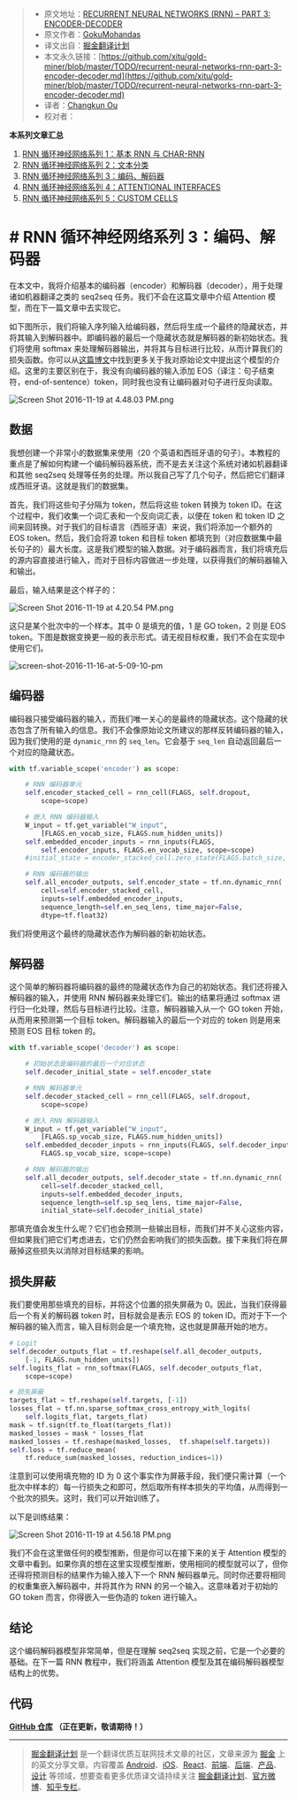 
> * 原文地址：[RECURRENT NEURAL NETWORKS (RNN) – PART 3: ENCODER-DECODER](https://theneuralperspective.com/2016/11/20/recurrent-neural-networks-rnn-part-3-encoder-decoder/)
> * 原文作者：[GokuMohandas](https://twitter.com/GokuMohandas)
> * 译文出自：[掘金翻译计划](https://github.com/xitu/gold-miner)
> * 本文永久链接：[https://github.com/xitu/gold-miner/blob/master/TODO/recurrent-neural-networks-rnn-part-3-encoder-decoder.md](https://github.com/xitu/gold-miner/blob/master/TODO/recurrent-neural-networks-rnn-part-3-encoder-decoder.md)
> * 译者：[Changkun Ou](https://github.com/changkun)
> * 校对者：

**本系列文章汇总**

1. [RNN 循环神经网络系列 1：基本 RNN 与 CHAR-RNN](https://github.com/xitu/gold-miner/blob/master/TODO/recurrent-neural-networks-rnn-part-1-basic-rnn-char-rnn.md)
2. [RNN 循环神经网络系列 2：文本分类](https://github.com/xitu/gold-miner/blob/master/TODO/recurrent-neural-networks-rnn-part-2-text-classification.md)
3. [RNN 循环神经网络系列 3：编码、解码器](https://github.com/xitu/gold-miner/blob/master/TODO/recurrent-neural-networks-rnn-part-3-encoder-decoder.md)
4. [RNN 循环神经网络系列 4：ATTENTIONAL INTERFACES](https://github.com/xitu/gold-miner/blob/master/TODO/recurrent-neural-network-rnn-part-4-attentional-interfaces.md)
5. [RNN 循环神经网络系列 5：CUSTOM CELLS](https://github.com/xitu/gold-miner/blob/master/TODO/recurrent-neural-network-rnn-part-5-custom-cells.md)

# # RNN 循环神经网络系列 3：编码、解码器

在本文中，我将介绍基本的编码器（encoder）和解码器（decoder），用于处理诸如机器翻译之类的 seq2seq 任务。我们不会在这篇文章中介绍 Attention 模型，而在下一篇文章中去实现它。

如下图所示，我们将输入序列输入给编码器，然后将生成一个最终的隐藏状态，并将其输入到解码器中。即编码器的最后一个隐藏状态就是解码器的新初始状态。我们将使用 softmax 来处理解码器输出，并将其与目标进行比较，从而计算我们的损失函数。你可以从[这篇博文](https://theneuralperspective.com/2016/10/02/sequence-to-sequence-learning-with-neural-network/)中找到更多关于我对原始论文中提出这个模型的介绍。这里的主要区别在于，我没有向编码器的输入添加 EOS（译注：句子结束符，end-of-sentence）token，同时我也没有让编码器对句子进行反向读取。

![Screen Shot 2016-11-19 at 4.48.03 PM.png](https://theneuralperspective.files.wordpress.com/2016/11/screen-shot-2016-11-19-at-4-48-03-pm.png?w=620)

## 数据

我想创建一个非常小的数据集来使用（20 个英语和西班牙语的句子）。本教程的重点是了解如何构建一个编码解码器系统，而不是去关注这个系统对诸如机器翻译和其他 seq2seq 处理等任务的处理。所以我自己写了几个句子，然后把它们翻译成西班牙语。这就是我们的数据集。

首先，我们将这些句子分隔为 token，然后将这些 token 转换为 token ID。在这个过程中，我们收集一个词汇表和一个反向词汇表，以便在 token 和 token ID 之间来回转换。对于我们的目标语言（西班牙语）来说，我们将添加一个额外的 EOS token。然后，我们会将源 token 和目标 token 都填充到（对应数据集中最长句子的）最大长度。这是我们模型的输入数据。对于编码器而言，我们将填充后的源内容直接进行输入，而对于目标内容做进一步处理，以获得我们的解码器输入和输出。

最后，输入结果是这个样子的：

![Screen Shot 2016-11-19 at 4.20.54 PM.png](https://theneuralperspective.files.wordpress.com/2016/11/screen-shot-2016-11-19-at-4-20-54-pm.png?w=620)

这只是某个批次中的一个样本。其中 0 是填充的值，1 是 GO token，2 则是 EOS token。下图是数据变换更一般的表示形式。请无视目标权重，我们不会在实现中使用它们。

![screen-shot-2016-11-16-at-5-09-10-pm](https://theneuralperspective.files.wordpress.com/2016/10/screen-shot-2016-11-16-at-5-09-10-pm.png?w=620)

## 编码器

编码器只接受编码器的输入，而我们唯一关心的是最终的隐藏状态。这个隐藏的状态包含了所有输入的信息。我们不会像原始论文所建议的那样反转编码器的输入，因为我们使用的是 `dynamic_rnn` 的 `seq_len`。它会基于 `seq_len` 自动返回最后一个对应的隐藏状态。

```python
with tf.variable_scope('encoder') as scope:

    # RNN 编码器单元
    self.encoder_stacked_cell = rnn_cell(FLAGS, self.dropout,
        scope=scope)

    # 嵌入 RNN 编码器输入
    W_input = tf.get_variable("W_input",
        [FLAGS.en_vocab_size, FLAGS.num_hidden_units])
    self.embedded_encoder_inputs = rnn_inputs(FLAGS,
        self.encoder_inputs, FLAGS.en_vocab_size, scope=scope)
    #initial_state = encoder_stacked_cell.zero_state(FLAGS.batch_size, tf.float32)

    # RNN 编码器的输出
    self.all_encoder_outputs, self.encoder_state = tf.nn.dynamic_rnn(
        cell=self.encoder_stacked_cell,
        inputs=self.embedded_encoder_inputs,
        sequence_length=self.en_seq_lens, time_major=False,
        dtype=tf.float32)
```

我们将使用这个最终的隐藏状态作为解码器的新初始状态。

## 解码器

这个简单的解码器将编码器的最终的隐藏状态作为自己的初始状态。我们还将接入解码器的输入，并使用 RNN 解码器来处理它们。输出的结果将通过 softmax 进行归一化处理，然后与目标进行比较。注意，解码器输入从一个 GO token 开始，从而用来预测第一个目标 token。解码器输入的最后一个对应的 token 则是用来预测 EOS 目标 token 的。

```python
with tf.variable_scope('decoder') as scope:

    # 初始状态是编码器的最后一个对应状态
    self.decoder_initial_state = self.encoder_state

    # RNN 解码器单元
    self.decoder_stacked_cell = rnn_cell(FLAGS, self.dropout,
        scope=scope)

    # 嵌入 RNN 解码器输入
    W_input = tf.get_variable("W_input",
        [FLAGS.sp_vocab_size, FLAGS.num_hidden_units])
    self.embedded_decoder_inputs = rnn_inputs(FLAGS, self.decoder_inputs,
        FLAGS.sp_vocab_size, scope=scope)

    # RNN 解码器的输出
    self.all_decoder_outputs, self.decoder_state = tf.nn.dynamic_rnn(
        cell=self.decoder_stacked_cell,
        inputs=self.embedded_decoder_inputs,
        sequence_length=self.sp_seq_lens, time_major=False,
        initial_state=self.decoder_initial_state)
```

那填充值会发生什么呢？它们也会预测一些输出目标，而我们并不关心这些内容，但如果我们把它们考虑进去，它们仍然会影响我们的损失函数。接下来我们将在屏蔽掉这些损失以消除对目标结果的影响。

## 损失屏蔽

我们要使用那些填充的目标，并将这个位置的损失屏蔽为 0。因此，当我们获得最后一个有关的解码器 token 时，目标就会是表示 EOS 的 token ID。而对于下一个解码器的输入而言，输入目标则会是一个填充物，这也就是屏蔽开始的地方。

```python
# Logit
self.decoder_outputs_flat = tf.reshape(self.all_decoder_outputs,
    [-1, FLAGS.num_hidden_units])
self.logits_flat = rnn_softmax(FLAGS, self.decoder_outputs_flat,
    scope=scope)

# 损失屏蔽
targets_flat = tf.reshape(self.targets, [-1])
losses_flat = tf.nn.sparse_softmax_cross_entropy_with_logits(
    self.logits_flat, targets_flat)
mask = tf.sign(tf.to_float(targets_flat))
masked_losses = mask * losses_flat
masked_losses = tf.reshape(masked_losses,  tf.shape(self.targets))
self.loss = tf.reduce_mean(
    tf.reduce_sum(masked_losses, reduction_indices=1))
```

注意到可以使用填充物的 ID 为 0 这个事实作为屏蔽手段，我们便只需计算（一个批次中样本的）每一行损失之和即可，然后取所有样本损失的平均值，从而得到一个批次的损失。这时，我们可以开始训练了。

以下是训练结果：

![Screen Shot 2016-11-19 at 4.56.18 PM.png](https://theneuralperspective.files.wordpress.com/2016/11/screen-shot-2016-11-19-at-4-56-18-pm.png?w=620)

我们不会在这里做任何的模型推断，但是你可以在接下来的关于 Attention 模型的文章中看到。如果你真的想在这里实现模型推断，使用相同的模型就可以了，但你还得将预测目标的结果作为输入接入下一个 RNN 解码器单元。同时你还要将相同的权重集嵌入解码器中，并将其作为 RNN 的另一个输入。这意味着对于初始的 GO token 而言，你得嵌入一些伪造的 token 进行输入。

## 结论

这个编码解码器模型非常简单，但是在理解 seq2seq 实现之前，它是一个必要的基础。在下一篇 RNN 教程中，我们将涵盖 Attention 模型及其在编码解码器模型结构上的优势。

## **代码**

**[GitHub 仓库](https://github.com/ajarai/the-neural-perspective/tree/master/recurrent-neural-networks/char_rnn) （正在更新，敬请期待！）**

---

> [掘金翻译计划](https://github.com/xitu/gold-miner) 是一个翻译优质互联网技术文章的社区，文章来源为 [掘金](https://juejin.im) 上的英文分享文章。内容覆盖 [Android](https://github.com/xitu/gold-miner#android)、[iOS](https://github.com/xitu/gold-miner#ios)、[React](https://github.com/xitu/gold-miner#react)、[前端](https://github.com/xitu/gold-miner#前端)、[后端](https://github.com/xitu/gold-miner#后端)、[产品](https://github.com/xitu/gold-miner#产品)、[设计](https://github.com/xitu/gold-miner#设计) 等领域，想要查看更多优质译文请持续关注 [掘金翻译计划](https://github.com/xitu/gold-miner)、[官方微博](http://weibo.com/juejinfanyi)、[知乎专栏](https://zhuanlan.zhihu.com/juejinfanyi)。
